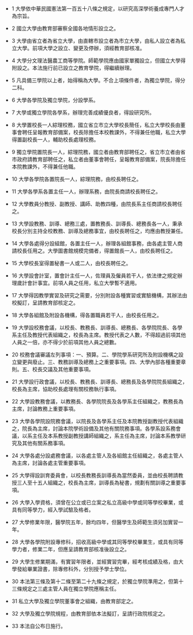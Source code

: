 * 1 大學依中華民國憲法第一百五十八條之規定，以研究高深學術養成專門人才為宗旨。

* 2 國立大學由教育部審察全國各地情形設立之。

* 3 大學由省立者為省立大學，由直轄市設立者為市立大學，由私人設立者為私立大學。前項大學之設立、變更及停辦，須經教育部核准。

* 4 大學分文理法醫農工商等學院。師範學院應由國家單獨設立，但國立大學得附設之。本法施行前已設立之教育學院，得繼續辦理。

* 5 凡具備三學院以上者，始得稱為大學。不合上項條件者，為獨立學院，得分二科。

* 6 大學各學院及獨立學院，分設學系。

* 7 大學或獨立學院各學系，辦理完善成績優良者，得設研究所。

* 8 大學置校長一人綜理校務，國立省立市立大學校長簡任，私立大學校長由董事會聘任呈報教育部備案，校長除擔任本校教課外，不得兼任他職，私立大學得置副校長一人，輔助校長處理校務。

* 9 獨立學院置院長一人，綜理院務，國立者由教育部聘任之，省立市立者由省市政府請教育部聘任之，私立者由董事會聘任，呈報教育部備案，院長除擔任本院教課外，不得兼任他職。

* 10 大學各學院各置院長一人，綜理院務，由校長聘任之。

* 11 大學各學系各置主任一人，辦理系務，由院長商請校長聘任之。

* 12 大學教員分教授、副教授、講師、助教四種，由院長系主任商請校長聘任之。

* 13 大學設教務、訓導、總務三處，置教務長、訓導長、總務長各一人，秉承校長分別主持全校教務、訓導及總務事宜，由校長聘任之，均應由教授兼任。

* 14 大學各處得分設組館，各置主任一人，辦理各組館事務，由各處主管人商請校長任用之。大學圖書館規模完備者，得置館長一人，由校長聘任之。

* 15 大學校長室得置秘書一人或二人，由校長聘任之。

* 16 大學設會計室，置會計主任一人，佐理員及僱員若干人，依法律之規定辦理歲計會計事宜。前項人員之任用，私立大學暫不適用。

* 17 大學得因教學實習及研究之需要，分別附設各種實習或實驗機構，其辦法由校擬訂，呈請教育部核定之。

* 18 大學各組館及附設各機構，得各置職員若干人，由校長任用之。

* 19 大學設校務會議，以校長、教務長、訓導長、總務長、各學院院長、各學系主任及教授代表組織之，校長為主席。教授代表之人數，不得超過前項其他人員之一倍，亦不得少於前項其他人員之總數。

* 20 校務會議審議左列事項：一、預算。二、學院學系研究所及附設機構之設立變更與廢止。三、教務訓導及總務上之重要事項。四、大學內部各種重要章則。五、校長交議及其他重要事項。

* 21 大學設行政會議，以校長、教務長、訓導長、總務長及各學院院長組織之，校長為主席，協助校長處理有關校務執行事項。

* 22 大學設教務會議，以教務長、各學院院長及各學系主任組織之，教務長為主席，討論教務上重要事項。

* 23 大學各學院設院務會議，以院長及各學系主任及本院教授副教授代表組織之，院長為主席，討論本院學術設備及其他有關院務事項。各學系設系務會議，以系主任及本系教授副教授講師組織之，系主任為主席，討論本系教學研究及其他有關系務事項。

* 24 大學各處分設處務會議，以各處主管人及各組館主任組織之，各處主管人為主席，討論各處主管重要事項。

* 25 大學得設訓育委員會，以校長教務長訓導長為當然委員，並由校長聘請教授三人至十五人組織之，校長為主席，訓導長為秘書，規劃有關訓導之重要事項。

* 26 大學入學資格，須曾在公立或已立案之私立高級中學或同等學校畢業，或具有同等學力，經入學試驗及格者。

* 27 大學修業年限，醫學院五年，餘均四年，但醫學生及師範生須另加實習一年。

* 28 大學各學院附設專修科，招收高級中學或其同等學校畢業生，或具有同等學力者，修業二年，但應呈請教育部核准後設立之。

* 29 大學生修業期滿，有實習年限者，並經實習完畢，經考核成績及格，由大學發給畢業證書，除專修科外，分別授予學士學位。

* 30 本法第三條及第十二條至第二十九條之規定，於獨立學院準用之，但第十三條規定之三處主管人員在獨立學院應稱主任。

* 31 私立大學及獨立學院董事會之組織，由教育部定之。

* 32 大學及獨立學院規程，由教育部依本法擬訂，呈請行政院核定之。

* 33 本法自公布日施行。

